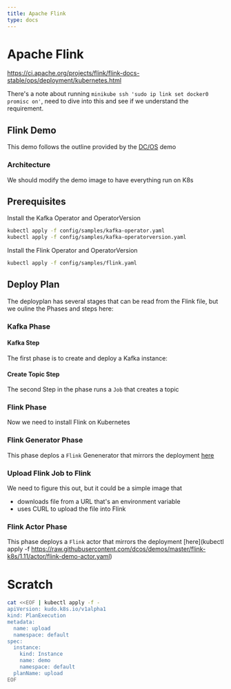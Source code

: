 ```yaml
---
title: Apache Flink
type: docs
---
```


# Apache Flink

https://ci.apache.org/projects/flink/flink-docs-stable/ops/deployment/kubernetes.html

There's a note about running `minikube ssh 'sudo ip link set docker0 promisc on'`, need to dive into this and see if we understand the requirement.


## Flink Demo

This demo follows the outline provided by the [DC/OS](https://github.com/dcos/demos/tree/master/flink-k8s/1.11) demo

### Architecture

We should modify the demo image to have everything run on K8s

## Prerequisites

Install the Kafka Operator and OperatorVersion

```bash
kubectl apply -f config/samples/kafka-operator.yaml
kubectl apply -f config/samples/kafka-operatorversion.yaml
```

Install the Flink Operator and OperatorVersion
```bash
kubectl apply -f config/samples/flink.yaml
```


## Deploy Plan
The deployplan has several stages that can be read from the Flink file, but we ouline the Phases and steps here:

### Kafka Phase

#### Kafka Step
The first phase is to create and deploy a Kafka instance:

#### Create Topic Step

The second Step in the phase runs a `Job` that creates a topic

### Flink Phase

Now we need to install Flink on Kubernetes


### Flink Generator Phase

This phase deplos a `Flink` Genenerator that mirrors the deployment [here](https://github.com/dcos/demos/blob/master/flink-k8s/1.11/generator/flink-demo-generator.yaml)


### Upload Flink Job to Flink

We need to figure this out, but it could be a simple image that

* downloads file from a URL that's an environment variable
* uses CURL to upload the file into Flink

### Flink Actor Phase

This phase deploys a `Flink` actor that mirrors the deployment [here](kubectl apply -f https://raw.githubusercontent.com/dcos/demos/master/flink-k8s/1.11/actor/flink-demo-actor.yaml)



# Scratch
```bash
cat <<EOF | kubectl apply -f -
apiVersion: kudo.k8s.io/v1alpha1
kind: PlanExecution
metadata:
  name: upload
  namespace: default
spec:
  instance:
    kind: Instance
    name: demo
    namespace: default
  planName: upload
EOF
```
